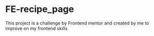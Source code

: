 # FE-recipe_page
This project is a challenge by Frontend mentor and created by me to improve on my frontend skills

